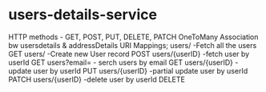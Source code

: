 # users-details-service
HTTP methods - GET, POST, PUT, DELETE, PATCH
OneToMany Association bw usersdetails & addressDetails
URI Mappings;
users/ -Fetch all the users GET
users/ -Create new User record POST
users/{userID} -fetch user by userId GET
users?email= - serch users by email GET
users/{userID} -update user by userId PUT
users/{userID} -partial update user by userId PATCH
users/{userID} -delete user by userId DELETE

